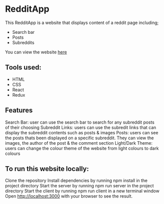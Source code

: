 # RedditApp

This RedditApp is a website that displays content of a reddit page including;
- Search bar
- Posts
- Subreddits

You can view the website [here](https://marciolopes451.github.io/React-Reddit-App/)

## Tools used:
- HTML
- CSS
- React
- Redux

## Features
Search Bar: user can use the search bar to search for any subreddit posts of their choosing
Subreddit Links: users can use the subredit links that can display the subreddit contents such as posts & images
Posts: users can see the posts thats been displayed on a specific subreddit. They can view the images, the author of the post & the comment section
Light/Dark Theme: users can change the colour theme of the website from light colours to dark colours

## To run this website locally:

Clone the repository
Install dependencies by running npm install in the project directory
Start the server by running npm run server in the project directory
Start the client by running npm run client in a new terminal window
Open [http://localhost:3000](http://localhost:3000) with your browser to see the result.
